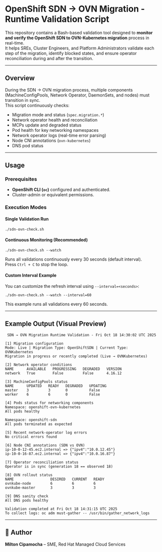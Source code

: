 # OpenShift SDN → OVN Migration - Runtime Validation Script

This repository contains a Bash-based validation tool designed to **monitor and verify the OpenShift SDN to OVN-Kubernetes migration** process in real-time.  
It helps SREs, Cluster Engineers, and Platform Administrators validate each step of the migration, identify blocked states, and ensure operator reconciliation during and after the transition.

---

## Overview

During the SDN → OVN migration process, multiple components (MachineConfigPools, Network Operator, DaemonSets, and nodes) must transition in sync.  
This script continuously checks:

- Migration mode and status (`spec.migration.*`)
- Network operator health and reconciliation
- MCPs update and degraded status
- Pod health for key networking namespaces
- Network operator logs (real-time error parsing)
- Node CNI annotations (`ovn-kubernetes`)
- DNS pod status

---

## Usage

### Prerequisites
- **OpenShift CLI (`oc`)** configured and authenticated.
- Cluster-admin or equivalent permissions.

### Execution Modes

#### Single Validation Run
```
./sdn-ovn-check.sh
```

#### Continuous Monitoring (Recommended)
```
./sdn-ovn-check.sh --watch
```
Runs all validations continuously every 30 seconds (default interval).  
Press `Ctrl + C` to stop the loop.

#### Custom Interval Example
You can customize the refresh interval using `--interval=<seconds>`:
```
./sdn-ovn-check.sh --watch --interval=60
```
This example runs all validations every 60 seconds.

---

## Example Output (Visual Preview)

```
 SDN → OVN Migration Runtime Validation - Fri Oct 18 14:30:02 UTC 2025

[1] Migration configuration
Mode: Live | Migration Type: OpenShiftSDN | Current Type: OVNKubernetes
Migration in progress or recently completed (Live → OVNKubernetes)

[2] Network operator conditions
NAME      AVAILABLE   PROGRESSING   DEGRADED   VERSION
network   True        False         False      4.16.12

[3] MachineConfigPools status
NAME      UPDATED   READY   DEGRADED   UPDATING
master    3         3       0          False
worker    6         6       0          False

[4] Pods status for networking components
Namespace: openshift-ovn-kubernetes
All pods healthy 

Namespace: openshift-sdn
All pods terminated as expected 

[5] Recent network-operator log errors
No critical errors found 

[6] Node CNI annotations (SDN vs OVN)
ip-10-0-12-45.ec2.internal => {"ipv4":"10.0.12.45"}
ip-10-0-16-87.ec2.internal => {"ipv4":"10.0.16.87"}

[7] Operator reconciliation status
Operator is in sync (generation 18 == observed 18)

[8] OVN rollout status
NAME                 DESIRED   CURRENT   READY
ovnkube-node         6         6         6
ovnkube-master       3         3         3

[9] DNS sanity check
All DNS pods healthy 

Validation completed at Fri Oct 18 14:31:15 UTC 2025
To collect logs: oc adm must-gather -- /usr/bin/gather_network_logs
```

---

## 📘 Author
**Milton Cipamocha** – SME, Red Hat Managed Cloud Services  
